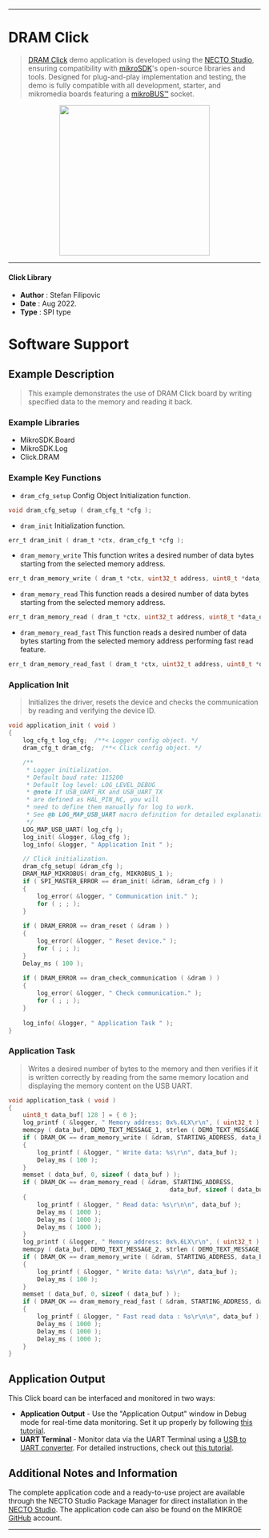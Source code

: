 
---
# DRAM Click

> [DRAM Click](https://www.mikroe.com/?pid_product=MIKROE-5337) demo application is developed using
the [NECTO Studio](https://www.mikroe.com/necto), ensuring compatibility with [mikroSDK](https://www.mikroe.com/mikrosdk)'s
open-source libraries and tools. Designed for plug-and-play implementation and testing, the demo is fully compatible with
all development, starter, and mikromedia boards featuring a [mikroBUS&trade;](https://www.mikroe.com/mikrobus) socket.

<p align="center">
  <img src="https://www.mikroe.com/?pid_product=MIKROE-5337&image=1" height=300px>
</p>

---

#### Click Library

- **Author**        : Stefan Filipovic
- **Date**          : Aug 2022.
- **Type**          : SPI type

# Software Support

## Example Description

> This example demonstrates the use of DRAM Click board by writing specified data to the memory and reading it back.

### Example Libraries

- MikroSDK.Board
- MikroSDK.Log
- Click.DRAM

### Example Key Functions

- `dram_cfg_setup` Config Object Initialization function.
```c
void dram_cfg_setup ( dram_cfg_t *cfg );
```

- `dram_init` Initialization function.
```c
err_t dram_init ( dram_t *ctx, dram_cfg_t *cfg );
```

- `dram_memory_write` This function writes a desired number of data bytes starting from the selected memory address.
```c
err_t dram_memory_write ( dram_t *ctx, uint32_t address, uint8_t *data_in, uint32_t len );
```

- `dram_memory_read` This function reads a desired number of data bytes starting from the selected memory address.
```c
err_t dram_memory_read ( dram_t *ctx, uint32_t address, uint8_t *data_out, uint32_t len );
```

- `dram_memory_read_fast` This function reads a desired number of data bytes starting from the selected memory address performing fast read feature.
```c
err_t dram_memory_read_fast ( dram_t *ctx, uint32_t address, uint8_t *data_out, uint32_t len );
```

### Application Init

> Initializes the driver, resets the device and checks the communication by reading and verifying the device ID.

```c
void application_init ( void )
{
    log_cfg_t log_cfg;  /**< Logger config object. */
    dram_cfg_t dram_cfg;  /**< Click config object. */

    /** 
     * Logger initialization.
     * Default baud rate: 115200
     * Default log level: LOG_LEVEL_DEBUG
     * @note If USB_UART_RX and USB_UART_TX 
     * are defined as HAL_PIN_NC, you will 
     * need to define them manually for log to work. 
     * See @b LOG_MAP_USB_UART macro definition for detailed explanation.
     */
    LOG_MAP_USB_UART( log_cfg );
    log_init( &logger, &log_cfg );
    log_info( &logger, " Application Init " );

    // Click initialization.
    dram_cfg_setup( &dram_cfg );
    DRAM_MAP_MIKROBUS( dram_cfg, MIKROBUS_1 );
    if ( SPI_MASTER_ERROR == dram_init( &dram, &dram_cfg ) )
    {
        log_error( &logger, " Communication init." );
        for ( ; ; );
    }
    
    if ( DRAM_ERROR == dram_reset ( &dram ) )
    {
        log_error( &logger, " Reset device." );
        for ( ; ; );
    }
    Delay_ms ( 100 );
    
    if ( DRAM_ERROR == dram_check_communication ( &dram ) )
    {
        log_error( &logger, " Check communication." );
        for ( ; ; );
    }
    
    log_info( &logger, " Application Task " );
}
```

### Application Task

> Writes a desired number of bytes to the memory and then verifies if it is written correctly by reading from the same memory location and displaying the memory content on the USB UART.

```c
void application_task ( void )
{
    uint8_t data_buf[ 128 ] = { 0 };
    log_printf ( &logger, " Memory address: 0x%.6LX\r\n", ( uint32_t ) STARTING_ADDRESS );
    memcpy ( data_buf, DEMO_TEXT_MESSAGE_1, strlen ( DEMO_TEXT_MESSAGE_1 ) );
    if ( DRAM_OK == dram_memory_write ( &dram, STARTING_ADDRESS, data_buf, sizeof ( data_buf ) ) )
    {
        log_printf ( &logger, " Write data: %s\r\n", data_buf );
        Delay_ms ( 100 );
    }
    memset ( data_buf, 0, sizeof ( data_buf ) );
    if ( DRAM_OK == dram_memory_read ( &dram, STARTING_ADDRESS, 
                                             data_buf, sizeof ( data_buf ) ) )
    {
        log_printf ( &logger, " Read data: %s\r\n\n", data_buf );
        Delay_ms ( 1000 );
        Delay_ms ( 1000 );
        Delay_ms ( 1000 );
    }
    log_printf ( &logger, " Memory address: 0x%.6LX\r\n", ( uint32_t ) STARTING_ADDRESS );
    memcpy ( data_buf, DEMO_TEXT_MESSAGE_2, strlen ( DEMO_TEXT_MESSAGE_2 ) );
    if ( DRAM_OK == dram_memory_write ( &dram, STARTING_ADDRESS, data_buf, sizeof ( data_buf ) ) )
    {
        log_printf ( &logger, " Write data: %s\r\n", data_buf );
        Delay_ms ( 100 );
    }
    memset ( data_buf, 0, sizeof ( data_buf ) );
    if ( DRAM_OK == dram_memory_read_fast ( &dram, STARTING_ADDRESS, data_buf, sizeof ( data_buf ) ) )
    {
        log_printf ( &logger, " Fast read data : %s\r\n\n", data_buf );
        Delay_ms ( 1000 );
        Delay_ms ( 1000 );
        Delay_ms ( 1000 );
    }
}
```

## Application Output

This Click board can be interfaced and monitored in two ways:
- **Application Output** - Use the "Application Output" window in Debug mode for real-time data monitoring.
Set it up properly by following [this tutorial](https://www.youtube.com/watch?v=ta5yyk1Woy4).
- **UART Terminal** - Monitor data via the UART Terminal using
a [USB to UART converter](https://www.mikroe.com/click/interface/usb?interface*=uart,uart). For detailed instructions,
check out [this tutorial](https://help.mikroe.com/necto/v2/Getting%20Started/Tools/UARTTerminalTool).

## Additional Notes and Information

The complete application code and a ready-to-use project are available through the NECTO Studio Package Manager for 
direct installation in the [NECTO Studio](https://www.mikroe.com/necto). The application code can also be found on
the MIKROE [GitHub](https://github.com/MikroElektronika/mikrosdk_click_v2) account.

---
